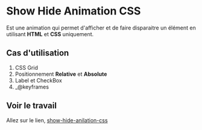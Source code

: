 # Show Hide Animation CSS
Est une animation qui permet d'afficher et de faire disparaitre un élément en utilisant **HTML** et **CSS** uniquement.

## Cas d'utilisation
1. CSS Grid
2. Positionnement **Relative** et **Absolute**
3. Label et CheckBox
4. _@keyframes

## Voir le travail
Allez sur le lien, [show-hide-anilation-css](https://ekoleleibrahim.github.io/show-hide-animation-css/)
